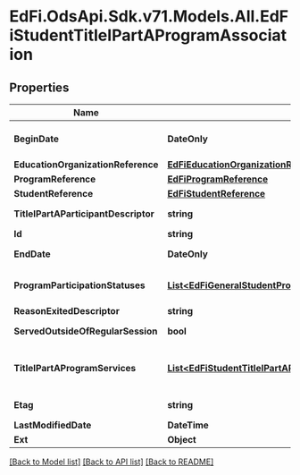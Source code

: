 # EdFi.OdsApi.Sdk.v71.Models.All.EdFiStudentTitleIPartAProgramAssociation

## Properties

Name | Type | Description | Notes
------------ | ------------- | ------------- | -------------
**BeginDate** | **DateOnly** | The earliest date the student is involved with the program. Typically, this is the date the student becomes eligible for the program. | 
**EducationOrganizationReference** | [**EdFiEducationOrganizationReference**](EdFiEducationOrganizationReference.md) |  | 
**ProgramReference** | [**EdFiProgramReference**](EdFiProgramReference.md) |  | 
**StudentReference** | [**EdFiStudentReference**](EdFiStudentReference.md) |  | 
**TitleIPartAParticipantDescriptor** | **string** | An indication of the type of Title I program, if any, in which the student is participating and by which the student is served. | 
**Id** | **string** |  | [optional] 
**EndDate** | **DateOnly** | The month, day, and year on which the student exited the program or stopped receiving services. | [optional] 
**ProgramParticipationStatuses** | [**List&lt;EdFiGeneralStudentProgramAssociationProgramParticipationStatus&gt;**](EdFiGeneralStudentProgramAssociationProgramParticipationStatus.md) | An unordered collection of generalStudentProgramAssociationProgramParticipationStatuses. The status of the student&#39;s program participation. | [optional] 
**ReasonExitedDescriptor** | **string** | The reason the student left the program within a school or district. | [optional] 
**ServedOutsideOfRegularSession** | **bool** | Indicates whether the student received services during the summer session or between sessions. | [optional] 
**TitleIPartAProgramServices** | [**List&lt;EdFiStudentTitleIPartAProgramAssociationTitleIPartAProgramService&gt;**](EdFiStudentTitleIPartAProgramAssociationTitleIPartAProgramService.md) | An unordered collection of studentTitleIPartAProgramAssociationTitleIPartAProgramServices. Indicates the service(s) being provided to the student by the Title I Part A program. | [optional] 
**Etag** | **string** | A unique system-generated value that identifies the version of the resource. | [optional] 
**LastModifiedDate** | **DateTime** | The date and time the resource was last modified. | [optional] 
**Ext** | **Object** | Extensions to the StudentTitleIPartAProgramAssociation entity. | [optional] 

[[Back to Model list]](../../README.md#documentation-for-models) [[Back to API list]](../../README.md#documentation-for-api-endpoints) [[Back to README]](../../README.md)

